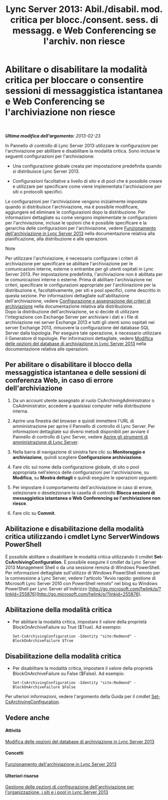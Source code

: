 ﻿---
title: "Lync Server 2013: Abil./disabil. mod. critica per blocc./consent. sess. di messagg. e Web Conferencing se l'archiv. non riesce"
TOCTitle: "Lync Server 2013: Abil./disabil. mod. critica per blocc./consent. sess. di messagg. e Web Conferencing se l'archiv. non riesce"
ms:assetid: fafdcd2e-b778-4ed5-a25f-09208aa3b699
ms:mtpsurl: https://technet.microsoft.com/it-it/library/Gg182609(v=OCS.15)
ms:contentKeyID: 49302552
ms.date: 08/24/2015
mtps_version: v=OCS.15
ms.translationtype: HT
---

# Abilitare o disabilitare la modalità critica per bloccare o consentire sessioni di messaggistica istantanea e Web Conferencing se l'archiviazione non riesce

 

_**Ultima modifica dell'argomento:** 2013-02-23_

In Pannello di controllo di Lync Server 2013 utilizzare le configurazioni per l'archiviazione per abilitare e disabilitare la modalità critica. Sono incluse le seguenti configurazioni per l'archiviazione:

  - Una configurazione globale creata per impostazione predefinita quando si distribuisce Lync Server 2013.

  - Configurazioni facoltative a livello di sito e di pool che è possibile creare e utilizzare per specificare come viene implementata l'archiviazione per siti o protocolli specifici.

Le configurazioni per l'archiviazione vengono inizialmente impostate quando si distribuisce l'archiviazione, ma è possibile modificare, aggiungere ed eliminare le configurazioni dopo la distribuzione. Per informazioni dettagliate su come vengono implementate le configurazioni per l'archiviazione, incluse le opzioni che è possibile specificare e la gerarchia delle configurazioni per l'archiviazione, vedere [Funzionamento dell'archiviazione in Lync Server 2013](lync-server-2013-how-archiving-works.md) nella documentazione relativa alla pianificazione, alla distribuzione e alle operazioni.


> [!NOTE]
> Per utilizzare l'archiviazione, è necessario configurare i criteri di archiviazione per specificare se abilitare l'archiviazione per le comunicazioni interne, esterne o entrambe per gli utenti ospitati in Lync Server 2013. Per impostazione predefinita, l'archiviazione non è abilitata per le comunicazioni interne o esterne. Prima di abilitare l'archiviazione nei criteri, specificare le configurazioni appropriate per l'archiviazione per la distribuzione e, facoltativamente, per siti e pool specifici, come descritto in questa sezione. Per informazioni dettagliate sull'abilitazione dell'archiviazione, vedere <A href="lync-server-2013-configuring-and-assigning-archiving-policies.md">Configurazione e assegnazione dei criteri di archiviazione</A> nella documentazione relativa alla distribuzione.<BR>Dopo la distribuzione dell'archiviazione, se si decide di utilizzare l'integrazione con Exchange Server per archiviare i dati e i file di archiviazione nei server Exchange 2013 e tutti gli utenti sono ospitati nei server Exchange 2013, rimuovere la configurazione del database SQL Server dalla topologia. Per eseguire tale operazione, è necessario utilizzare il Generatore di topologie. Per informazioni dettagliate, vedere <A href="lync-server-2013-changing-archiving-database-options.md">Modifica delle opzioni del database di archiviazione in Lync Server 2013</A> nella documentazione relativa alle operazioni.



## Per abilitare o disabilitare il blocco della messaggistica istantanea e delle sessioni di conferenza Web, in caso di errore dell'archiviazione

1.  Da un account utente assegnato al ruolo CsArchivingAdministrator o CsAdministrator, accedere a qualsiasi computer nella distribuzione interna.

2.  Aprire una finestra del browser e quindi immettere l'URL di amministrazione per aprire il Pannello di controllo di Lync Server. Per informazioni dettagliate sui diversi metodi disponibili per avviare il Pannello di controllo di Lync Server, vedere [Aprire gli strumenti di amministrazione di Lync Server](lync-server-2013-open-lync-server-administrative-tools.md).

3.  Nella barra di navigazione di sinistra fare clic su **Monitoraggio e archiviazione**, quindi scegliere **Configurazione archiviazione**.

4.  Fare clic sul nome della configurazione globale, di sito o pool appropriata nell'elenco delle configurazioni per l'archiviazione, su **Modifica**, su **Mostra dettagli** e quindi eseguire le operazioni seguenti:

5.  Per impostare il comportamento dell'archiviazione in caso di errore, selezionare o deselezionare la casella di controllo **Blocca sessioni di messaggistica istantanea o Web Conferencing se l'archiviazione non riesce**.

6.  Fare clic su **Commit**.

## Abilitazione e disabilitazione della modalità critica utilizzando i cmdlet Lync ServerWindows PowerShell

È possibile abilitare o disabilitare le modalità critica utilizzando il cmdlet **Set-CsArchivingConfiguration**. È possibile eseguire il cmdlet da Lync Server 2013 Management Shell o da una sessione remota di Windows PowerShell. Per informazioni dettagliate sull'utilizzo di Windows PowerShell remoto per la connessione a Lync Server, vedere l'articolo "Avvio rapido: gestione di Microsoft Lync Server 2010 con PowerShell remoto" nel blog su Windows PowerShell per Lync Server all'indirizzo [http://go.microsoft.com/fwlink/p/?linkId=255876](http://go.microsoft.com/fwlink/p/?linkid=255876).

## Abilitazione della modalità critica

  - Per abilitare la modalità critica, impostare il valore della proprietà BlockOnArchiveFailure su True ($True). Ad esempio:
    
        Set-CsArchivingConfiguration -Identity "site:Redmond" -BlockOnArchiveFailure $True

## Disabilitazione della modalità critica

  - Per disabilitare la modalità critica, impostare il valore della proprietà BlockOnArchiveFailure su False ($False). Ad esempio:
    
        Set-CsArchivingConfiguration -Identity "site:Redmond" -BlockOnArchiveFailure $False

Per ulteriori informazioni, vedere l'argomento della Guida per il cmdlet [Set-CsArchivingConfiguration](https://docs.microsoft.com/en-us/powershell/module/skype/Set-CsArchivingConfiguration).

## Vedere anche

#### Attività

[Modifica delle opzioni del database di archiviazione in Lync Server 2013](lync-server-2013-changing-archiving-database-options.md)  

#### Concetti

[Funzionamento dell'archiviazione in Lync Server 2013](lync-server-2013-how-archiving-works.md)  

#### Ulteriori risorse

[Gestione delle opzioni di configurazione dell'archiviazione per l'organizzazione, i siti e i pool in Lync Server 2013](lync-server-2013-managing-archiving-configuration-options-for-your-organization-sites-and-pools.md)

